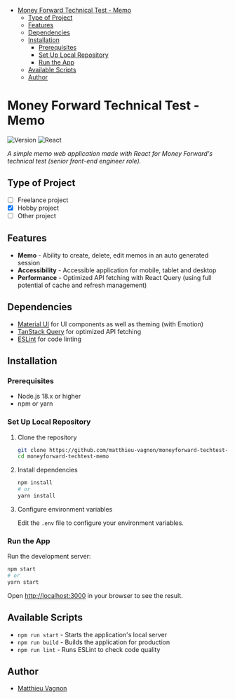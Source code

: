 - [Money Forward Technical Test - Memo](#money-forward-technical-test---memo)
  - [Type of Project](#type-of-project)
  - [Features](#features)
  - [Dependencies](#dependencies)
  - [Installation](#installation)
    - [Prerequisites](#prerequisites)
    - [Set Up Local Repository](#set-up-local-repository)
    - [Run the App](#run-the-app)
  - [Available Scripts](#available-scripts)
  - [Author](#author)

# Money Forward Technical Test - Memo

![Version](https://img.shields.io/badge/version-0.0.0-blue)
![React](https://img.shields.io/badge/React-19.1.0-blue)

_A simple memo web application made with React for Money Forward's technical test (senior front-end engineer role)._

## Type of Project

- [ ] Freelance project
- [x] Hobby project
- [ ] Other project

## Features

- **Memo** - Ability to create, delete, edit memos in an auto generated session
- **Accessibility** - Accessible application for mobile, tablet and desktop
- **Performance** - Optimized API fetching with React Query (using full potential of cache and refresh management)

## Dependencies

- [Material UI](https://mui.com/material-ui/) for UI components as well as theming (with Emotion)
- [TanStack Query](https://tanstack.com/query/) for optimized API fetching
- [ESLint](https://eslint.org) for code linting

## Installation

### Prerequisites

- Node.js 18.x or higher
- npm or yarn

### Set Up Local Repository

1. Clone the repository

   ```bash
   git clone https://github.com/matthieu-vagnon/moneyforward-techtest-memo.git
   cd moneyforward-techtest-memo
   ```

2. Install dependencies

   ```bash
   npm install
   # or
   yarn install
   ```

3. Configure environment variables

   Edit the `.env` file to configure your environment variables.

### Run the App

Run the development server:

```bash
npm start
# or
yarn start
```

Open [http://localhost:3000](http://localhost:3000) in your browser to see the result.

## Available Scripts

- `npm run start` - Starts the application's local server
- `npm run build` - Builds the application for production
- `npm run lint` - Runs ESLint to check code quality

## Author

- [Matthieu Vagnon](https://mvagnon.dev)
